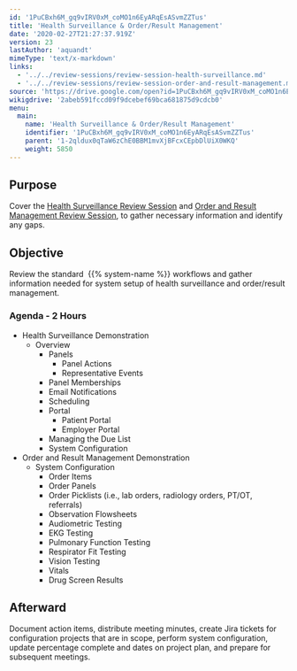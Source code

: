 ```yaml
---
id: '1PuCBxh6M_gq9vIRV0xM_coMO1n6EyARqEsASvmZZTus'
title: 'Health Surveillance & Order/Result Management'
date: '2020-02-27T21:27:37.919Z'
version: 23
lastAuthor: 'aquandt'
mimeType: 'text/x-markdown'
links:
  - '../../review-sessions/review-session-health-surveillance.md'
  - '../../review-sessions/review-session-order-and-result-management.md'
source: 'https://drive.google.com/open?id=1PuCBxh6M_gq9vIRV0xM_coMO1n6EyARqEsASvmZZTus'
wikigdrive: '2abeb591fccd09f9dcebef69bca681875d9cdcb0'
menu:
  main:
    name: 'Health Surveillance & Order/Result Management'
    identifier: '1PuCBxh6M_gq9vIRV0xM_coMO1n6EyARqEsASvmZZTus'
    parent: '1-2qldux0qTaW6zChE0BBM1mvXjBFcxCEpbDlUiX0WKQ'
    weight: 5850
---
```

## Purpose  
  
Cover the [Health Surveillance Review Session](../../review-sessions/review-session-health-surveillance.md) and [Order and Result Management Review Session](../../review-sessions/review-session-order-and-result-management.md), to gather necessary information and identify any gaps.
  
## Objective  
  
Review the standard  {{% system-name %}} workflows and gather information needed for system setup of health surveillance and order/result management.
  
### Agenda - 2 Hours  

* Health Surveillance Demonstration
   * Overview
      * Panels
         * Panel Actions
         * Representative Events
      * Panel Memberships
      * Email Notifications
      * Scheduling
      * Portal
         * Patient Portal
         * Employer Portal
      * Managing the Due List
      * System Configuration
* Order and Result Management Demonstration
   * System Configuration
      * Order Items
      * Order Panels
      * Order Picklists (i.e., lab orders, radiology orders, PT/OT, referrals)
      * Observation Flowsheets
      * Audiometric Testing
      * EKG Testing
      * Pulmonary Function Testing
      * Respirator Fit Testing
      * Vision Testing
      * Vitals
      * Drug Screen Results
  
## Afterward  
  
Document action items, distribute meeting minutes, create Jira tickets for configuration projects that are in scope, perform system configuration, update percentage complete and dates on project plan, and prepare for subsequent meetings.
